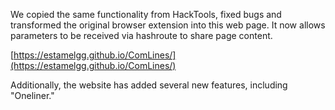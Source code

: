 We copied the same functionality from HackTools, fixed bugs and transformed the original browser extension into this web page. It now allows parameters to be received via hashroute to share page content.

[https://estamelgg.github.io/ComLines/](https://estamelgg.github.io/ComLines/)

Additionally, the website has added several new features, including "Oneliner."
